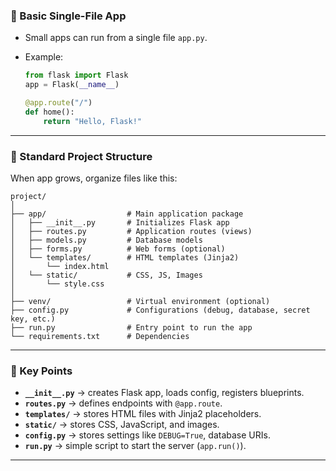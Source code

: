 

### 🔹 Basic Single-File App

* Small apps can run from a single file `app.py`.
* Example:

  ```python
  from flask import Flask
  app = Flask(__name__)

  @app.route("/")
  def home():
      return "Hello, Flask!"
  ```

---

### 🔹 Standard Project Structure

When app grows, organize files like this:

```
project/
│
├── app/                  # Main application package
│   ├── __init__.py       # Initializes Flask app
│   ├── routes.py         # Application routes (views)
│   ├── models.py         # Database models
│   ├── forms.py          # Web forms (optional)
│   └── templates/        # HTML templates (Jinja2)
│       └── index.html
│   └── static/           # CSS, JS, Images
│       └── style.css
│
├── venv/                 # Virtual environment (optional)
├── config.py             # Configurations (debug, database, secret key, etc.)
├── run.py                # Entry point to run the app
└── requirements.txt      # Dependencies
```

---

### 🔹 Key Points

* **`__init__.py`** → creates Flask app, loads config, registers blueprints.
* **`routes.py`** → defines endpoints with `@app.route`.
* **`templates/`** → stores HTML files with Jinja2 placeholders.
* **`static/`** → stores CSS, JavaScript, and images.
* **`config.py`** → stores settings like `DEBUG=True`, database URIs.
* **`run.py`** → simple script to start the server (`app.run()`).

---
